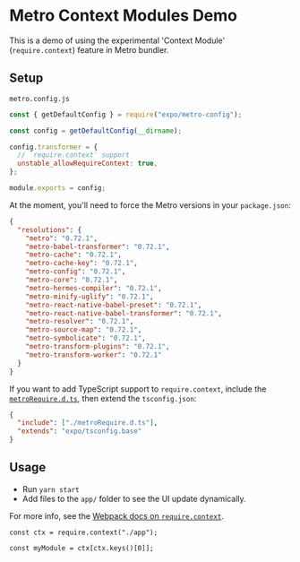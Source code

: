 # Metro Context Modules Demo

This is a demo of using the experimental 'Context Module' (`require.context`) feature in Metro bundler.

## Setup

`metro.config.js`

```js
const { getDefaultConfig } = require("expo/metro-config");

const config = getDefaultConfig(__dirname);

config.transformer = {
  // `require.context` support
  unstable_allowRequireContext: true,
};

module.exports = config;
```

At the moment, you'll need to force the Metro versions in your `package.json`:

```json
{
  "resolutions": {
    "metro": "0.72.1",
    "metro-babel-transformer": "0.72.1",
    "metro-cache": "0.72.1",
    "metro-cache-key": "0.72.1",
    "metro-config": "0.72.1",
    "metro-core": "0.72.1",
    "metro-hermes-compiler": "0.72.1",
    "metro-minify-uglify": "0.72.1",
    "metro-react-native-babel-preset": "0.72.1",
    "metro-react-native-babel-transformer": "0.72.1",
    "metro-resolver": "0.72.1",
    "metro-source-map": "0.72.1",
    "metro-symbolicate": "0.72.1",
    "metro-transform-plugins": "0.72.1",
    "metro-transform-worker": "0.72.1"
  }
}
```

If you want to add TypeScript support to `require.context`, include the [`metroRequire.d.ts`](./metroRequire.d.ts), then extend the `tsconfig.json`:

```json
{
  "include": ["./metroRequire.d.ts"],
  "extends": "expo/tsconfig.base"
}
```

## Usage

- Run `yarn start`
- Add files to the `app/` folder to see the UI update dynamically.

For more info, see the [Webpack docs on `require.context`](https://webpack.js.org/guides/dependency-management/#requirecontext).

```tsx
const ctx = require.context("./app");

const myModule = ctx[ctx.keys()[0]];
```
